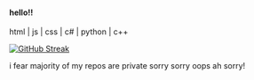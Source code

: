 #### hello!!
html | js | css | c# | python | c++

[![GitHub Streak](https://streak-stats.demolab.com?user=computorcat&theme=graywhite&hide_border=true)](https://git.io/streak-stats)

i fear majority of my repos are private sorry sorry oops ah sorry!


<!--
**computorcat/computorcat** is a ✨ _special_ ✨ repository because its `README.md` (this file) appears on your GitHub profile.

Here are some ideas to get you started:

- 🔭 I’m currently working on ...
- 🌱 I’m currently learning ...
- 👯 I’m looking to collaborate on ...
- 🤔 I’m looking for help with ...
- 💬 Ask me about ...
- 📫 How to reach me: ...
- 😄 Pronouns: ...
- ⚡ Fun fact: ...
-->
